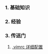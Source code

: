 ### 1. 基础知识
### 2. 经验
### 3. 传送门
1. [.vimrc 详细配置](https://xueying.blog.csdn.net/article/details/99691936?spm=1001.2014.3001.5502)
